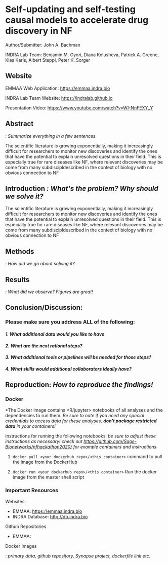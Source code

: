 # Self-updating and self-testing causal models to accelerate drug discovery in NF

Author/Submitter: John A. Bachman

INDRA Lab Team: Benjamin M. Gyori, Diana Kolusheva, Patrick A. Greene, Klas
Karis, Albert Steppi, Peter K. Sorger

## Website

EMMAA Web Application: https://emmaa.indra.bio

INDRA Lab Team Website: https://indralab.github.io

Presentation Video: https://www.youtube.com/watch?v=WI-NnFEXY_Y

## Abstract

*: Summarize everything in a few sentences.* 

The scientific literature is growing exponentially, making it increasingly
difficult for researchers to monitor new discoveries and identify the ones that
have the potential to explain unresolved questions in their field. This is
especially true for rare diseases like NF, where relevant discoveries may be
come from many subdiscipldescribed in the context of biology with no obvious
connection to NF 

## Introduction *: What's the problem? Why should we solve it?*

The scientific literature is growing exponentially, making it increasingly
difficult for researchers to monitor new discoveries and identify the ones that
have the potential to explain unresolved questions in their field. This is
especially true for rare diseases like NF, where relevant discoveries may be
come from many subdiscipldescribed in the context of biology with no obvious
connection to NF 

## Methods

*: How did we go about solving it?*

## Results

*: What did we observe? Figures are great!*

## Conclusion/Discussion:

### Please make sure you address ALL of the following:

#### *1. What additional data would you like to have*

#### *2. What are the next rational steps?* 

#### *3. What additional tools or pipelines will be needed for those steps?*

#### *4. What skills would additional collaborators ideally have?*

## Reproduction: *How to reproduce the findings!*



### Docker

*The Docker image contains <R/jupyter> notebooks of all analyses and the dependencies to run them. *Be sure to note if you need any special credentials to access data for these analyses, **don't package restricted data** in your containers!*

Instructions for running the following notebooks: *be sure to adjust these instructions as necessary! check out https://github.com/Sage-Bionetworks/nfhackathon2020/ for example containers and instructions*

1. `docker pull <your dockerhub repo>/<this container>` command to pull the
   image from the DockerHub

2. `docker run <your dockerhub repo>/<this container>` Run the docker image
   from the master shell script

### Important Resources

Websites:

* EMMAA: https://emmaa.indra.bio
* INDRA Database: http://db.indra.bio

Github Repositories

* EMMAA:

Docker Images



*: primary data, github repository, Synapse project, dockerfile link etc.*


<!--
*instructions in italics can be deleted as sections are filled in*

*most fields are optional, Conclusion and Important Resources are required*

## Please cite our work -- here is the ICMJE Standard Citation:

### ...and a link to the DOI: *You can make a free DOI with zenodo, synapse, figshare, or other resources <link>*
-->

